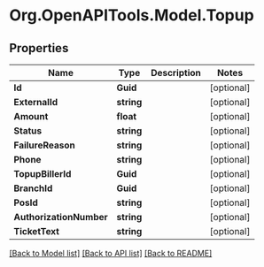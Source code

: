 
# Org.OpenAPITools.Model.Topup

## Properties

Name | Type | Description | Notes
------------ | ------------- | ------------- | -------------
**Id** | **Guid** |  | [optional] 
**ExternalId** | **string** |  | [optional] 
**Amount** | **float** |  | [optional] 
**Status** | **string** |  | [optional] 
**FailureReason** | **string** |  | [optional] 
**Phone** | **string** |  | [optional] 
**TopupBillerId** | **Guid** |  | [optional] 
**BranchId** | **Guid** |  | [optional] 
**PosId** | **string** |  | [optional] 
**AuthorizationNumber** | **string** |  | [optional] 
**TicketText** | **string** |  | [optional] 

[[Back to Model list]](../README.md#documentation-for-models)
[[Back to API list]](../README.md#documentation-for-api-endpoints)
[[Back to README]](../README.md)

